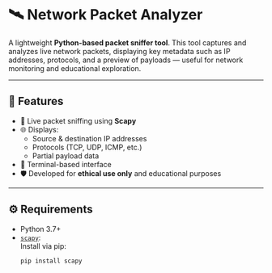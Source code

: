 # 🛰️ Network Packet Analyzer 

A lightweight **Python-based packet sniffer tool**. This tool captures and analyzes live network packets, displaying key metadata such as IP addresses, protocols, and a preview of payloads — useful for network monitoring and educational exploration.

---

## 🚀 Features

- 📡 Live packet sniffing using **Scapy**
- 🌐 Displays:
  - Source & destination IP addresses
  - Protocols (TCP, UDP, ICMP, etc.)
  - Partial payload data
- 🧠 Terminal-based interface
- 🛡️ Developed for **ethical use only** and educational purposes


---

## ⚙️ Requirements

- Python 3.7+
- [`scapy`](https://scapy.readthedocs.io/en/latest/):  
  Install via pip:
  ```bash
  pip install scapy
